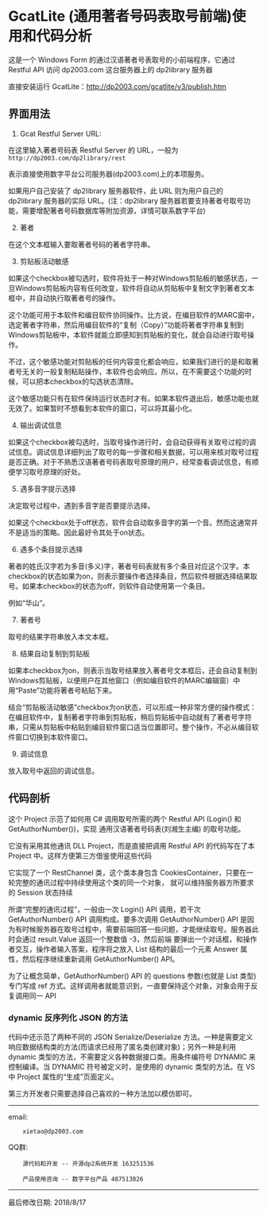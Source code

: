 ﻿# GcatLite (通用著者号码表取号前端)使用和代码分析

这是一个 Windows Form 的通过汉语著者号表取号的小前端程序，它通过 Restful API 访问 dp2003.com 这台服务器上的 dp2library 服务器

直接安装运行 GcatLite：http://dp2003.com/gcatlite/v3/publish.htm

## 界面用法

1) Gcat Restful Server URL:

在这里输入著者号码表 Restful Server 的 URL，一般为
`http://dp2003.com/dp2library/rest`

表示直接使用数字平台公司服务器(dp2003.com)上的本项服务。

如果用户自己安装了 dp2library 服务器软件，此 URL 则为用户自己的 dp2library 服务器的实际 URL。(注：dp2library 服务器若要支持著者号取号功能，需要增配著者号码数据库等附加资源，详情可联系数字平台)

2) 著者

在这个文本框输入要取著者号码的著者字符串。

3) 剪贴板活动敏感

如果这个checkbox被勾选时，软件将处于一种对Windows剪贴板的敏感状态，一旦Windows剪贴板内容有任何改变，软件将自动从剪贴板中复制文字到著者文本框中，并自动执行取著者号的操作。

这个功能可用于本软件和编目软件协同操作。比方说，在编目软件的MARC窗中，选定著者字符串，然后用编目软件的“复制（Copy）”功能将著者字符串复制到Windows剪贴板中，本软件就能立即感知到剪贴板的变化，就会自动进行取号操作。

不过，这个敏感功能对剪贴板的任何内容变化都会响应，如果我们进行的是和取著者号无关的一般复制粘贴操作，本软件也会响应。所以，在不需要这个功能的时候，可以把本checkbox的勾选状态清除。

这个敏感功能只有在软件保持运行状态时才有。如果本软件退出后，敏感功能也就无效了。如果暂时不想看到本软件的窗口，可以将其最小化。

4) 输出调试信息

如果这个checkbox被勾选时，当取号操作进行时，会自动获得有关取号过程的调试信息。调试信息详细列出了取号的每一步骤和相关数据，可以用来核对取号过程是否正确。对于不熟悉汉语著者号码表取号原理的用户，经常查看调试信息，有顺便学习取号原理的好处。

5) 遇多音字提示选择

决定取号过程中，遇到多音字是否要提示选择。 

如果这个checkbox处于off状态，软件会自动取多音字的第一个音。然而这通常并不是适当的策略。因此最好令其处于on状态。

6) 遇多个条目提示选择

著者的姓氏汉字若为多音(多义)字，著者号码表就有多个条目对应这个汉字。本checkbox的状态如果为on，则表示要操作者选择条目，然后软件根据选择结果取号。如果本checkbox的状态为off，则软件自动使用第一个条目。

例如“华山”。

7) 著者号

取号的结果字符串放入本文本框。

8) 结果自动复制到剪贴板

如果本checkbox为on，则表示当取号结果放入著者号文本框后，还会自动复制到Windows剪贴板，以便用户在其他窗口（例如编目软件的MARC编辑窗）中用“Paste”功能将著者号粘贴下来。

结合“剪贴板活动敏感”checkbox为on状态，可以形成一种非常方便的操作模式：在编目软件中，复制著者字符串到剪贴板，稍后剪贴板中自动就有了著者号字符串，只需从剪贴板中粘贴到编目软件窗口适当位置即可。整个操作，不必从编目软件窗口切换到本软件窗口。

9) 调试信息

放入取号中返回的调试信息。

## 代码剖析

这个 Project 示范了如何用 C# 调用取号所需的两个 Restful API (Login() 和 GetAuthorNumber())，实现
通用汉语著者号码表(刘湘生主编) 的取号功能。

它没有采用其他通讯 DLL Project，而是直接把调用 Restful API 的代码写在了本 Project 中。这样方便第三方借鉴使用这些代码

它实现了一个 RestChannel 类，这个类本身包含 CookiesContainer，只要在一轮完整的通讯过程中持续使用这个类的同一个对象，
就可以维持服务器方所要求的 Session 状态持续

所谓“完整的通讯过程”，一般由一次 Login() API 调用，若干次 GetAuthorNumber() API 调用构成。要多次调用 GetAuthorNumber() API
是因为有时候服务器在取号过程中，需要前端回答一些问题，才能继续取号。服务器此时会通过 result.Value 返回一个整数值 -3，然后前端
要弹出一个对话框，和操作者交互，操作者输入答案，程序将之放入 List<Question> 结构的最后一个元素 Answer 属性，然后程序继续重新调用 GetAuthorNumber() API。

为了让概念简单，GetAuthorNumber() API 的 questions 参数(也就是 List<Question> 类型)专门写成 ref 方式。这样调用者就能意识到，一直要保持这个对象，对象会用于反复调用同一 API

### dynamic 反序列化 JSON 的方法

代码中还示范了两种不同的 JSON Serialize/Deserialize 方法。一种是需要定义响应数据结构类的方法(而请求已经用了匿名类创建对象)；另外一种是利用 dynamic 类型的方法，不需要定义各种数据接口类。用条件编符号 DYNAMIC 来控制编译。当 DYNAMIC 符号被定义时，是使用的 dynamic 类型的方法。在 VS 中 Project 属性的“生成”页面定义。

第三方开发者只需要选择自己喜欢的一种方法加以模仿即可。

---

email: 

        xietao@dp2003.com
        
QQ群:

        源代码和开发 -- 开源dp2系统开发 163251536
        
        产品使用咨询 -- 数字平台产品 487513826

---

最后修改日期: 2018/8/17
